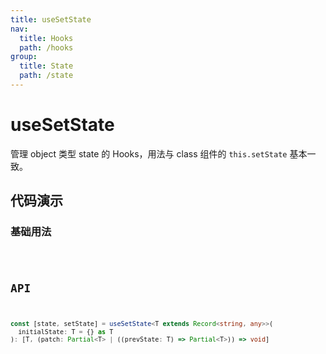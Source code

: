 ```yaml
---
title: useSetState
nav:
  title: Hooks
  path: /hooks
group:
  title: State
  path: /state
---
```


# useSetState

<Tag lang="zh-CN" tags="ssr&crossPlatform"></Tag>

管理 object 类型 state 的 Hooks，用法与 class 组件的 `this.setState` 基本一致。

## 代码演示

### 基础用法

<code src="./demo/demo1.tsx" />

## API

```typescript
const [state, setState] = useSetState<T extends Record<string, any>>(
  initialState: T = {} as T
): [T, (patch: Partial<T> | ((prevState: T) => Partial<T>)) => void]
```